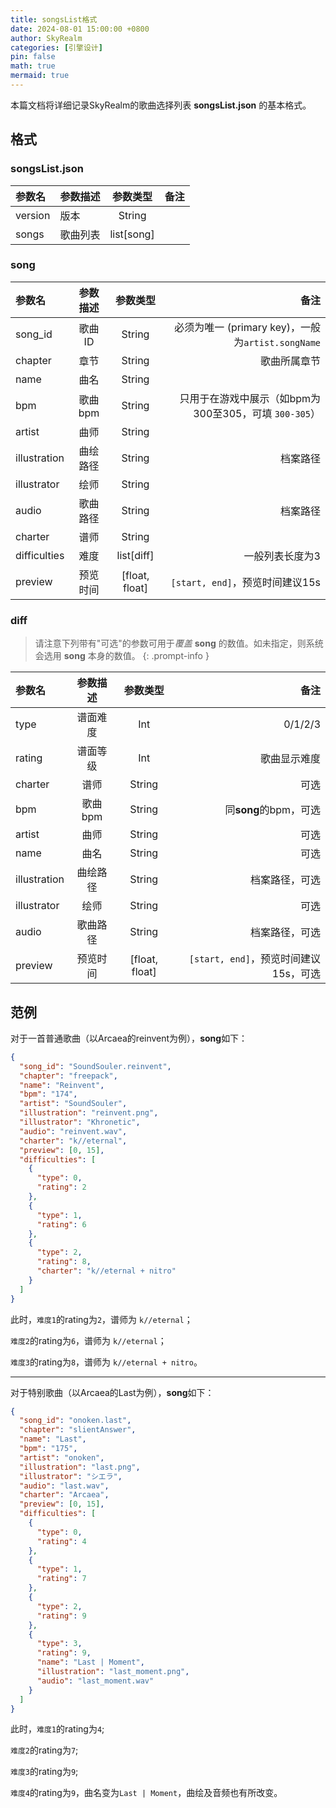 ```yaml
---
title: songsList格式
date: 2024-08-01 15:00:00 +0800
author: SkyRealm
categories: [引擎设计]
pin: false
math: true
mermaid: true
---
```


本篇文档将详细记录SkyRealm的歌曲选择列表 **songsList.json** 的基本格式。  

## 格式
### songsList.json

| 参数名     | 参数描述 | 参数类型       |  备注 |
| :------ | :--- | :---------: | --: |
| version | 版本   | String     |     |
| songs   | 歌曲列表 | list[song] |     |

### song

| 参数名          | 参数描述  | 参数类型       |                                       备注 |
| :----------- | :-----: | :----------: | ---------------------------------------: |
| song_id      | 歌曲ID  | String     | 必须为唯一 (primary key)，一般为`artist.songName` |
| chapter      | 章节    | String     |                                   歌曲所属章节 |
| name         | 曲名    | String     |                                          |
| bpm          | 歌曲bpm | String     |     只用于在游戏中展示（如bpm为300至305，可填 `300-305`） |
| artist       | 曲师    | String     |                                          |
| illustration | 曲绘路径  | String     |                                     档案路径 |
| illustrator  | 绘师    | String     |                                          |
| audio        | 歌曲路径  | String     |                                     档案路径 |
| charter      | 谱师    | String     |                                          |
| difficulties | 难度    | list[diff] |                                 一般列表长度为3 |
| preview | 预览时间 | [float, float]   |                 `[start, end]`，预览时间建议15s   |

### diff

> 请注意下列带有"可选"的参数可用于*覆盖* **song** 的数值。如未指定，则系统会选用 **song** 本身的数值。
{: .prompt-info }

| 参数名          | 参数描述  | 参数类型   |               备注 |
| :----------- | :------: | :-------: | ---------------: |
| type         | 谱面难度  | Int    |          0/1/2/3 |
| rating       | 谱面等级  | Int    |           歌曲显示难度 |
| charter      | 谱师    | String |               可选 |
| bpm          | 歌曲bpm | String | 同**song**的bpm，可选 |
| artist       | 曲师    | String |               可选 |
| name         | 曲名    | String |               可选 |
| illustration | 曲绘路径  | String |          档案路径，可选 |
| illustrator  | 绘师    | String |               可选 |
| audio        | 歌曲路径  | String |          档案路径，可选 |
| preview | 预览时间 | [float, float]   |  `[start, end]`，预览时间建议15s，可选 |


## 范例


对于一首普通歌曲（以Arcaea的reinvent为例），**song**如下：
```json
{
  "song_id": "SoundSouler.reinvent",
  "chapter": "freepack",
  "name": "Reinvent",
  "bpm": "174",
  "artist": "SoundSouler",
  "illustration": "reinvent.png",
  "illustrator": "Khronetic",
  "audio": "reinvent.wav",
  "charter": "k//eternal",
  "preview": [0, 15],
  "difficulties": [
    {
      "type": 0,
      "rating": 2
    },
    {
      "type": 1,
      "rating": 6
    },
    {
      "type": 2,
      "rating": 8,
      "charter": "k//eternal + nitro"
    }
  ]
}
```

此时，`难度1`的rating为`2`，谱师为 `k//eternal`；

`难度2`的rating为`6`，谱师为 `k//eternal`；

`难度3`的rating为`8`，谱师为 `k//eternal + nitro`。

---

对于特别歌曲（以Arcaea的Last为例），**song**如下：
```json
{
  "song_id": "onoken.last",
  "chapter": "slientAnswer",
  "name": "Last",
  "bpm": "175",
  "artist": "onoken",
  "illustration": "last.png",
  "illustrator": "シエラ",
  "audio": "last.wav",
  "charter": "Arcaea",
  "preview": [0, 15],
  "difficulties": [
    {
      "type": 0,
      "rating": 4
    },
    {
      "type": 1,
      "rating": 7
    },
    {
      "type": 2,
      "rating": 9
    },
    {
      "type": 3,
      "rating": 9,
      "name": "Last | Moment",
      "illustration": "last_moment.png",
      "audio": "last_moment.wav"
    }
  ]
}
```

此时，`难度1`的rating为`4`;

`难度2`的rating为`7`;

`难度3`的rating为`9`;

`难度4`的rating为`9`，曲名变为`Last | Moment`，曲绘及音频也有所改变。
